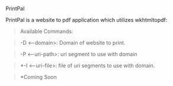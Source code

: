 PrintPal

PrintPal is a website to pdf application which utilizes wkhtmltopdf:

>Available Commands:


>	-D <--domain>: Domain of website to print.


>	-P <--uri-path>: uri segment to use with domain


>	*-I <--uri-file>: file of uri segments to use with domain.
 
>  *Coming Soon

